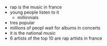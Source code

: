 - rap is the music in france
- young people listen to it
  - milliinnials
- tres popular
- millions of peopl wait for albums in concerts
- it is the national music
- 6 artists of the top 10 are rap artists in france

